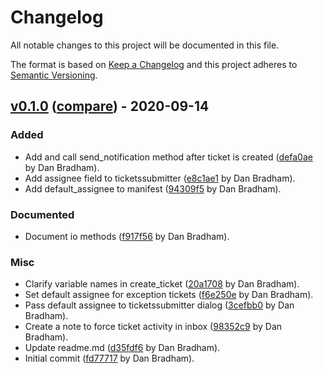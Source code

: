 # Changelog
All notable changes to this project will be documented in this file.

The format is based on [Keep a Changelog](http://keepachangelog.com/en/1.0.0/)
and this project adheres to [Semantic Versioning](http://semver.org/spec/v2.0.0.html).

## [v0.1.0](https://github.com/nybrandnewschool/tk-multi-tickets/releases/tag/v0.1.0) ([compare](https://github.com/nybrandnewschool/tk-multi-tickets/compare/fd7771757174fc211fd497f136a1864b75f4520f...v0.1.0)) - 2020-09-14

### Added
- Add and call send_notification method after ticket is created ([defa0ae](https://github.com/nybrandnewschool/tk-multi-tickets/commit/defa0ae88cf3e9a6b9d6a2bcf461a2ecebedbf9d) by Dan Bradham).
- Add assignee field to ticketssubmitter ([e8c1ae1](https://github.com/nybrandnewschool/tk-multi-tickets/commit/e8c1ae174c7313a1ba6b6e28011b361899722163) by Dan Bradham).
- Add default_assignee to manifest ([94309f5](https://github.com/nybrandnewschool/tk-multi-tickets/commit/94309f5b6175ef5863016915f1bb9e1a72a6862f) by Dan Bradham).

### Documented
- Document io methods ([f917f56](https://github.com/nybrandnewschool/tk-multi-tickets/commit/f917f566415aa5c239f91d86fbeb111894d536b3) by Dan Bradham).

### Misc
- Clarify variable names in create_ticket ([20a1708](https://github.com/nybrandnewschool/tk-multi-tickets/commit/20a17089bfc37694f4277333ff6ae52331448f28) by Dan Bradham).
- Set default assignee for exception tickets ([f6e250e](https://github.com/nybrandnewschool/tk-multi-tickets/commit/f6e250eded400a3ed95ad7786aca3ef9617183db) by Dan Bradham).
- Pass default assignee to ticketssubmitter dialog ([3cefbb0](https://github.com/nybrandnewschool/tk-multi-tickets/commit/3cefbb0343bffb7d595a0a497af3496de679b6b6) by Dan Bradham).
- Create a note to force ticket activity in inbox ([98352c9](https://github.com/nybrandnewschool/tk-multi-tickets/commit/98352c9b90add1f699c69ac0cf630610cc0abcad) by Dan Bradham).
- Update readme.md ([d35fdf6](https://github.com/nybrandnewschool/tk-multi-tickets/commit/d35fdf6a111825d866065477149e1f9f14c4730f) by Dan Bradham).
- Initial commit ([fd77717](https://github.com/nybrandnewschool/tk-multi-tickets/commit/fd7771757174fc211fd497f136a1864b75f4520f) by Dan Bradham).


